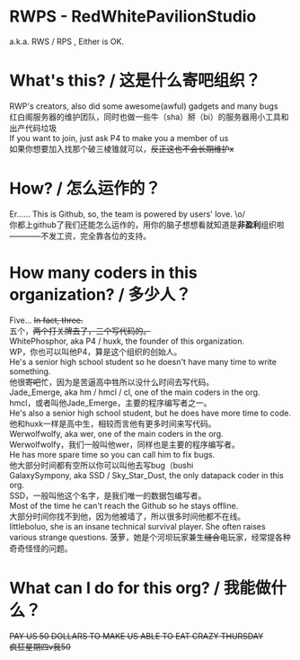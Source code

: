 # RWPS - RedWhitePavilionStudio  
a.k.a. RWS / RPS , Either is OK.  

# What's this? / 这是什么寄吧组织？
RWP's creators, also did some awesome(awful) gadgets and many bugs  
红白阁服务器的维护团队，同时也做一些牛（sha）掰（bi）的服务器用小工具和出产代码垃圾  
If you want to join, just ask P4 to make you a member of us  
如果你想要加入找那个破三棱锥就可以，~~反正这也不会长期维护x~~  

# How? / 怎么运作的？
Er...... This is Github, so, the team is powered by users' love. \o/  
你都上github了我们还能怎么运作的，用你的脑子想想看就知道是**非盈利**组织啦————不发工资，完全靠各位的支持。  

# How many coders in this organization? / 多少人？
Five... ~~In fact, three.~~  
五个，~~两个打关牌去了，三个写代码的。~~  
WhitePhosphor, aka P4 / huxk, the founder of this organization.  
WP，你也可以叫他P4，算是这个组织的创始人。  
He's a senior high school student so he doesn't have many time to write something.  
他很~~寄吧~~忙，因为是苦逼高中牲所以没什么时间去写代码。  
Jade_Emerge, aka hm / hmcl / cl, one of the main coders in the org.  
hmcl，或者叫他Jade_Emerge，主要的程序编写者之一。  
He's also a senior high school student, but he does have more time to code.  
他和huxk一样是高中生，相较而言他有更多时间来写代码。  
Werwolfwolfy, aka wer, one of the main coders in the org.  
Werwolfwolfy，我们一般叫他wer，同样也是主要的程序编写者。  
He has more spare time so you can call him to fix bugs.  
他大部分时间都有空所以你可以叫他去写bug（bushi  
GalaxySympony, aka SSD / Sky_Star_Dust, the only datapack coder in this org.  
SSD，一般叫他这个名字，是我们唯一的数据包编写者。  
Most of the time he can't reach the Github so he stays offline.  
大部分时间你找不到他，因为他被墙了，所以很多时间他都不在线。  
littleboluo, she is an insane technical survival player.  She often raises various strange questions. 
菠萝，她是个河坝玩家兼生~~缝合~~电玩家，经常提各种奇奇怪怪的问题。

# What can I do for this org? / 我能做什么？
~~PAY US 50 DOLLARS TO MAKE US ABLE TO EAT CRAZY THURSDAY~~  
~~疯狂星期四v我50~~  

